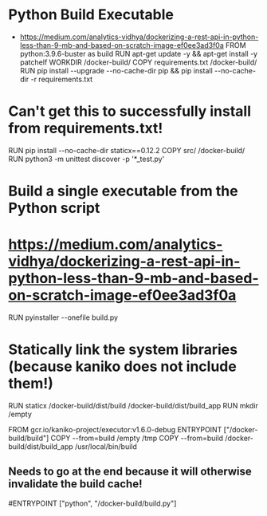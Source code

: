 # Python Build Executable

* [](https://medium.com/analytics-vidhya/dockerizing-a-rest-api-in-python-less-than-9-mb-and-based-on-scratch-image-ef0ee3ad3f0a)
  https://medium.com/analytics-vidhya/dockerizing-a-rest-api-in-python-less-than-9-mb-and-based-on-scratch-image-ef0ee3ad3f0a
FROM python:3.9.6-buster as build
RUN apt-get update -y && apt-get install -y patchelf
WORKDIR /docker-build/
COPY requirements.txt /docker-build/
RUN pip install --upgrade --no-cache-dir pip && pip install --no-cache-dir -r requirements.txt
# Can't get this to successfully install from requirements.txt!
RUN pip install --no-cache-dir staticx==0.12.2
COPY src/ /docker-build/
RUN python3 -m unittest discover -p '*_test.py'
# Build a single executable from the Python script
# https://medium.com/analytics-vidhya/dockerizing-a-rest-api-in-python-less-than-9-mb-and-based-on-scratch-image-ef0ee3ad3f0a
RUN pyinstaller --onefile build.py
# Statically link the system libraries (because kaniko does not include them!)
RUN staticx /docker-build/dist/build /docker-build/dist/build_app
RUN mkdir /empty


FROM gcr.io/kaniko-project/executor:v1.6.0-debug
ENTRYPOINT ["/docker-build/build"]
COPY --from=build /empty /tmp
COPY --from=build /docker-build/dist/build_app /usr/local/bin/build
## Needs to go at the end because it will otherwise invalidate the build cache!
#ENTRYPOINT ["python", "/docker-build/build.py"]